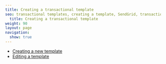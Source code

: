 ```yaml
---
title: Creating a transactional template
seo: transactional templates, creating a template, SendGrid, transactional email
  title: Creating a transactional template
weight: 90
layout: page
navigation:
  show: true
---
```


- [Creating a new template](#-Creating-a-new-template)
- [Editing a template](#-Editing-a-template)